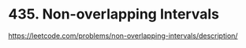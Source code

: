 # 435. Non-overlapping Intervals

https://leetcode.com/problems/non-overlapping-intervals/description/